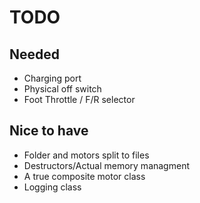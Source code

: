 # TODO

## Needed
- Charging port
- Physical off switch
- Foot Throttle / F/R selector


## Nice to have
- Folder and motors split to files
- Destructors/Actual memory managment
- A true composite motor class
- Logging class